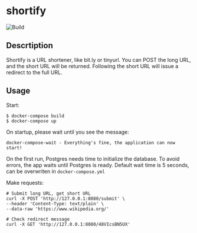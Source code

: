 # shortify

![Build](https://github.com/nikolabogetic/shortify/workflows/Python%20application/badge.svg)

## Descrtiption
Shortify is a URL shortener, like bit.ly or tinyurl. You can POST the long URL, and the short URL will be returned. Following the short URL will issue a redirect to the full URL.



## Usage
Start:
```
$ docker-compose build
$ docker-compose up
```
On startup, please wait until you see the message:
```
docker-compose-wait - Everything's fine, the application can now start!
```

On the first run, Postgres needs time to initialize the database. To avoid errors, the app waits until Postgres is ready. Default wait time is 5 seconds, can be overwriten in `docker-compose.yml`



Make requests:
```
# Submit long URL, get short URL
curl -X POST 'http://127.0.0.1:8080/submit' \
--header 'Content-Type: text/plain' \
--data-raw 'https://www.wikipedia.org/'

# Check redirect message
curl -X GET 'http://127.0.0.1:8080/48VIcsBN5UX'
```

